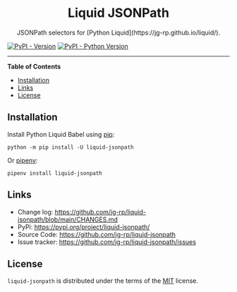 <h1 align="center">Liquid JSONPath</h1>

<p align="center">
JSONPath selectors for [Python Liquid](https://jg-rp.github.io/liquid/).
</p>

[![PyPI - Version](https://img.shields.io/pypi/v/liquid-jsonpath.svg)](https://pypi.org/project/liquid-jsonpath)
[![PyPI - Python Version](https://img.shields.io/pypi/pyversions/liquid-jsonpath.svg)](https://pypi.org/project/liquid-jsonpath)

---

**Table of Contents**

- [Installation](#installation)
- [Links](#links)
- [License](#license)

## Installation

Install Python Liquid Babel using [pip](https://pip.pypa.io/en/stable/getting-started/):

```console
python -m pip install -U liquid-jsonpath
```

Or [pipenv](https://pipenv.pypa.io/en/latest/):

```console
pipenv install liquid-jsonpath
```

## Links

- Change log: https://github.com/jg-rp/liquid-jsonpath/blob/main/CHANGES.md
- PyPi: https://pypi.org/project/liquid-jsonpath/
- Source Code: https://github.com/jg-rp/liquid-jsonpath
- Issue tracker: https://github.com/jg-rp/liquid-jsonpath/issues

## License

`liquid-jsonpath` is distributed under the terms of the [MIT](https://spdx.org/licenses/MIT.html) license.
